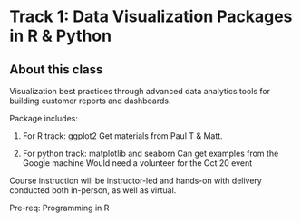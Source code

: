 # Track 1: Data Visualization Packages in R & Python

## About this class
Visualization best practices through advanced data analytics tools for building customer reports and dashboards. 

Package includes:

  1. For R track: ggplot2
  Get materials from Paul T & Matt.
  
  
  2. For python track: matplotlib and seaborn
  Can get examples from the Google machine
  Would need a volunteer for the Oct 20 event


Course instruction will be instructor-led and hands-on with delivery conducted both in-person, as well as virtual.

Pre-req: Programming in R
